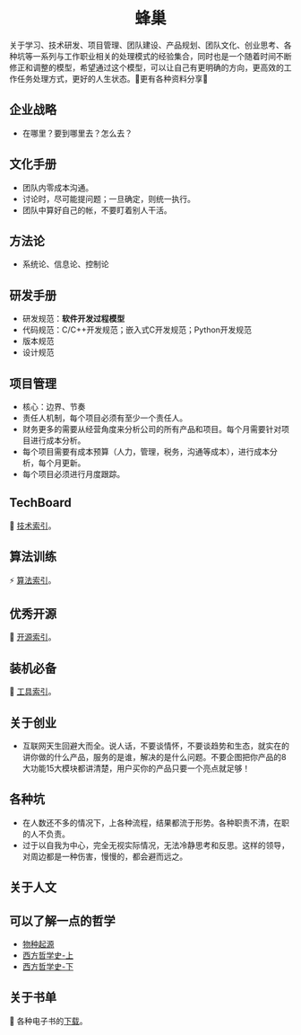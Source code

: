 <div align="center">
<h1>
蜂巢
</h1>
</div>
关于学习、技术研发、项目管理、团队建设、产品规划、团队文化、创业思考、各种坑等一系列与工作职业相关的处理模式的经验集合，同时也是一个随着时间不断修正和调整的模型，希望通过这个模型，可以让自己有更明确的方向，更高效的工作任务处理方式，更好的人生状态。🚀更有各种资料分享🎉

## 企业战略
- 在哪里？要到哪里去？怎么去？

## 文化手册
- 团队内零成本沟通。
- 讨论时，尽可能提问题；一旦确定，则统一执行。
- 团队中算好自己的帐，不要盯着别人干活。

## 方法论
- 系统论、信息论、控制论

## 研发手册
- 研发规范：**软件开发过程模型**
- 代码规范：C/C++开发规范；嵌入式C开发规范；Python开发规范
- 版本规范
- 设计规范

## 项目管理
- 核心：边界、节奏
- 责任人机制，每个项目必须有至少一个责任人。
- 财务更多的需要从经营角度来分析公司的所有产品和项目。每个月需要针对项目进行成本分析。
- 每个项目需要有成本预算（人力，管理，税务，沟通等成本），进行成本分析，每个月更新。
- 每个项目必须进行月度跟踪。

## TechBoard
🔭 <a href="https://github.com/jingzl/honeycomb/blob/main/techboard/README.md">技术索引</a>。

## 算法训练
⚡ <a href="https://github.com/jingzl/honeycomb/blob/main/algorithm/README.md">算法索引</a>。

## 优秀开源
🥳 <a href="https://github.com/jingzl/honeycomb/blob/main/opensrc/README.md">开源索引</a>。

## 装机必备
🍢 <a href="https://github.com/jingzl/honeycomb/blob/main/tools/README.md">工具索引</a>。

## 关于创业
- 互联网天生回避大而全。说人话，不要谈情怀，不要谈趋势和生态，就实在的讲你做的什么产品，服务的是谁，解决的是什么问题。不要企图把你产品的8大功能15大模块都讲清楚，用户买你的产品只要一个亮点就足够！

## 各种坑
- 在人数还不多的情况下，上各种流程，结果都流于形势。各种职责不清，在职的人不负责。
- 过于以自我为中心，完全无视实际情况，无法冷静思考和反思。这样的领导，对周边都是一种伤害，慢慢的，都会避而远之。

## 关于人文


## 可以了解一点的哲学
- <a href="https://pan.baidu.com/s/1VNco3VQrk3hfpS7X6EfRhg?pwd=yv7x" target="_blank">物种起源</a>
- <a href="https://pan.baidu.com/s/1XVFbRT5KiqyS0qf_xRo9hQ?pwd=92ht" target="_blank">西方哲学史-上</a>
- <a href="https://pan.baidu.com/s/1FPaFNxYQqMf4hY-NAGgM_Q?pwd=rcke" target="_blank">西方哲学史-下</a>

## 关于书单
📖 各种电子书的<a href="https://github.com/jingzl/honeycomb/blob/main/book/README.md">下载</a>。




